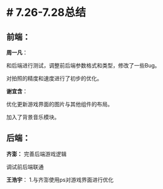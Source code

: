 ﻿# # 7.26-7.28总结

## 前端：
**周一凡**：

和后端进行测试，调整前后端参数格式和类型，修改了一些Bug。

对拍照的精度和速度进行了初步的优化。

**谢宜含**：

优化更新游戏界面的图片与其他组件的布局。

加入了背景音乐模块。

## 后端：
**齐澎：**
完善后端游戏逻辑

调试前后端联通

**王浩宇**：
1.与齐澎使用ps对游戏界面进行优化
